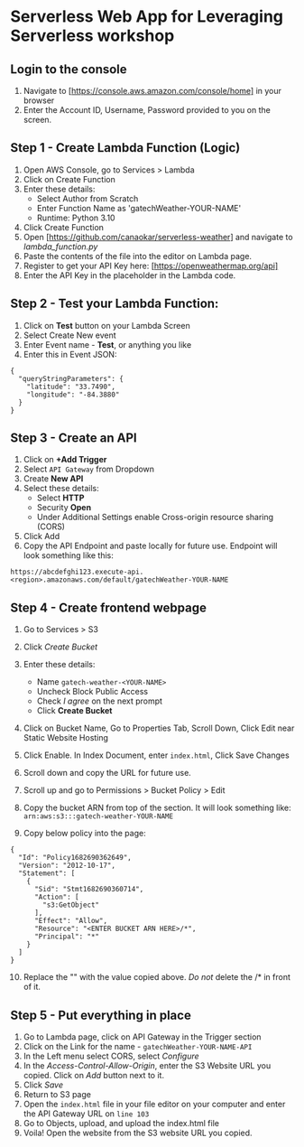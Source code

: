 # Serverless Web App for Leveraging Serverless workshop

## Login to the console
1. Navigate to [https://console.aws.amazon.com/console/home] in your browser
2. Enter the Account ID, Username, Password provided to you on the screen.

## Step 1 - Create Lambda Function (Logic)

1. Open AWS Console, go to Services > Lambda
2. Click on Create Function
3. Enter these details:
    - Select Author from Scratch
    - Enter Function Name as 'gatechWeather-YOUR-NAME'
    - Runtime: Python 3.10
4. Click Create Function
5. Open [https://github.com/canaokar/serverless-weather] and navigate to *lambda_function.py*
6. Paste the contents of the file into the editor on Lambda page.
7. Register to get your API Key here: [https://openweathermap.org/api]
8. Enter the API Key in the placeholder in the Lambda code.

## Step 2 - Test your Lambda Function:

1. Click on **Test** button on your Lambda Screen
2. Select Create New event
3. Enter Event name - **Test**, or anything you like
4. Enter this in Event JSON:
```
{
  "queryStringParameters": {
    "latitude": "33.7490",
    "longitude": "-84.3880"
  }
}
```

## Step 3 - Create an API

1. Click on **+Add Trigger**
2. Select `API Gateway` from Dropdown
3. Create **New API**
4. Select these details:
    - Select **HTTP**
    - Security **Open**
    - Under Additional Settings enable Cross-origin resource sharing (CORS)
5. Click Add
6. Copy the API Endpoint and paste locally for future use.
Endpoint will look something like this:
```
https://abcdefghi123.execute-api.<region>.amazonaws.com/default/gatechWeather-YOUR-NAME
```

## Step 4 - Create frontend webpage
    
1. Go to Services > S3
2. Click *Create Bucket*
3. Enter these details:
    - Name `gatech-weather-<YOUR-NAME>`
    - Uncheck Block Public Access
    - Check *I agree* on the next prompt
    - Click **Create Bucket**
4. Click on Bucket Name, Go to Properties Tab, Scroll Down, Click Edit near Static Website Hosting
5. Click Enable. In Index Document, enter `index.html`, Click Save Changes
6. Scroll down and copy the URL for future use.
7. Scroll up and go to Permissions > Bucket Policy > Edit
8. Copy the bucket ARN from top of the section. It will look something like:
`arn:aws:s3:::gatech-weather-YOUR-NAME`

9. Copy below policy into the page:
```
{
  "Id": "Policy1682690362649",
  "Version": "2012-10-17",
  "Statement": [
    {
      "Sid": "Stmt1682690360714",
      "Action": [
        "s3:GetObject"
      ],
      "Effect": "Allow",
      "Resource": "<ENTER BUCKET ARN HERE>/*",
      "Principal": "*"
    }
  ]
}
```
10. Replace the "<ENTER BUCKET ARN HERE>" with the value copied above. *Do not* delete the /* in front of it. 

## Step 5 - Put everything in place
    
1. Go to Lambda page, click on API Gateway in the Trigger section
2. Click on the Link for the name - `gatechWeather-YOUR-NAME-API`
3. In the Left menu select CORS, select *Configure*
4. In the *Access-Control-Allow-Origin*, enter the S3 Website URL you copied. Click on *Add* button next to it. 
6. Click *Save*
7. Return to S3 page
8. Open the `index.html` file in your file editor on your computer and enter the API Gateway URL on `line 103`
9. Go to Objects, upload, and upload the index.html file
10. Voila! Open the website from the S3 website URL you copied. 
